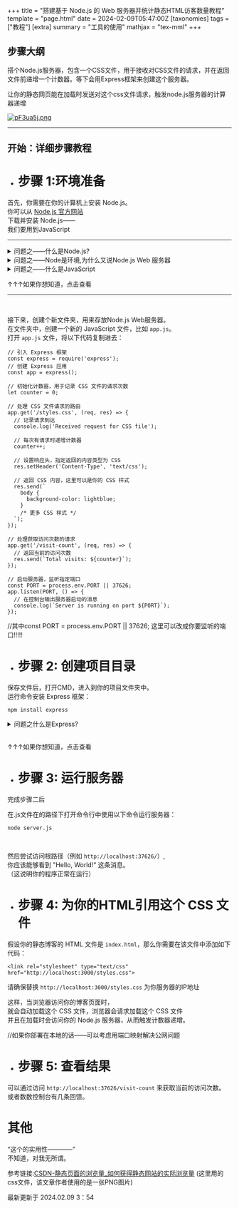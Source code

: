 +++
title = "搭建基于 Node.js 的 Web 服务器并统计静态HTML访客数量教程"
template = "page.html"
date = 2024-02-09T05:47:00Z
[taxonomies]
tags = ["教程"]
[extra]
summary = "工具的使用"
mathjax = "tex-mml"
+++




## 步骤大纲

搭个Node.js服务器，包含一个CSS文件，用于接收对CSS文件的请求，并在返回文件前递增一个计数器。等下会用Express框架来创建这个服务器。

让你的静态网页能在加载时发送对这个css文件请求，触发node.js服务器的计算器递增

<a href="https://imgse.com/i/pF3ua5j"><img src="https://s11.ax1x.com/2024/02/09/pF3ua5j.png" alt="pF3ua5j.png" border="0" /></a>

---

开始：详细步骤教程
-


- # 步骤 1:环境准备
首先，你需要在你的计算机上安装 Node.js。
<br>
你可以从 [Node.js 官方网站](https://nodejs.org/zh-cn/)
<br>
下载并安装 Node.js——
<br>
我们要用到JavaScript
<br>

--------------------------------

<details>
  <summary>问题之——什么是Node.js?</summary>
  <pre><code>
鱼要活在水里，人要生在陆上
或者像没有Java运行不了Minecraft
而没有Node.js，无法运行JavaScript
它是一种"环境"
</code></pre>
</details>

<details>
  <summary>问题之——Node是环境,为什么又说Node.js Web 服务器</summary>
  <pre><code>
使用Node.js部署的Web服务器，叫做Node.js Web服务器
</code></pre>
</details>

<details>
  <summary>问题之——什么是JavaScript</summary>
  <pre><code>
当它是一种编程语言。
</code></pre>
</details>

↑↑↑如果你想知道，点击查看

-------------------------

<br>

接下来，创建个新文件夹，用来存放Node.js Web服务器。
<br>
在文件夹中，创建一个新的 JavaScript 文件，比如 `app.js`。
<br>
打开 `app.js` 文件，将以下代码复制进去：

```
// 引入 Express 框架
const express = require('express');
// 创建 Express 应用
const app = express();

// 初始化计数器，用于记录 CSS 文件的请求次数
let counter = 0;

// 处理 CSS 文件请求的路由
app.get('/styles.css', (req, res) => {
  // 记录请求到达
  console.log('Received request for CSS file');

  // 每次有请求时递增计数器
  counter++;

  // 设置响应头，指定返回的内容类型为 CSS
  res.setHeader('Content-Type', 'text/css');

  // 返回 CSS 内容，这里可以是你的 CSS 样式
  res.send(`
    body {
      background-color: lightblue;
    }
    /* 更多 CSS 样式 */
  `);
});

// 处理获取访问次数的请求
app.get('/visit-count', (req, res) => {
  // 返回当前的访问次数
  res.send(`Total visits: ${counter}`);
});

// 启动服务器，监听指定端口
const PORT = process.env.PORT || 37626;
app.listen(PORT, () => {
  // 在控制台输出服务器启动的消息
  console.log(`Server is running on port ${PORT}`);
});
```

//其中const PORT = process.env.PORT || 37626; 这里可以改成你要监听的端口!!!!!

- # 步骤 2: 创建项目目录

保存文件后，打开CMD，进入到你的项目文件夹中。
<br>
运行命令安装 Express 框架：

```
npm install express
``````

<details>
  <summary>问题之什么是Express?</summary>
  <pre><code>
当它是Node.js的一个扩展插件，总之 我们要用到它，所以安装它就好
  </code></pre>
</details>

<br>

↑↑↑如果你想知道，点击查看

- # 步骤 3: 运行服务器

完成步骤二后

在.js文件在的路径下打开命令行中使用以下命令运行服务器：

```
node server.js
```

<br>

然后尝试访问根路径（例如 `http://localhost:37626/`）,
<br>
你应该能够看到 "Hello, World!" 这条消息。
<br>
（这说明你的程序正常在运行）

- # 步骤 4: 为你的HTML引用这个 CSS 文件

假设你的静态博客的 HTML 文件是 `index.html`，那么你需要在该文件中添加如下代码：

```
<link rel="stylesheet" type="text/css" href="http://localhost:3000/styles.css">
```

请确保替换 `http://localhost:3000/styles.css` 为你服务器的IP地址

这样，当浏览器访问你的博客页面时，
<br>
就会自动加载这个 CSS 文件，浏览器会请求加载这个 CSS 文件
<br>
并且在加载时会访问你的 Node.js 服务器，从而触发计数器递增。

//如果你部署在本地的话——可以考虑用端口映射解决公网问题

- #  步骤 5: 查看结果

可以通过访问 `http://localhost:37626/visit-count` 来获取当前的访问次数。
<br>
或者数数控制台有几条回馈。

#  其他

“这个的实用性————”
<br>
不知道，对我无所谓。

参考链接:[CSDN-静态页面的浏览量_如何获得静态网站的实际浏览量](https://blog.csdn.net/cuk0051/article/details/108343198) (这里用的css文件，该文章作者使用的是一张PNG图片)

最新更新于 2024.02.09 3：54
